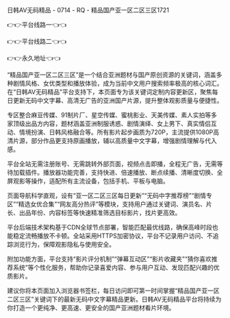 日韩AV无码精品 - 0714 - RQ - 精品国产亚一区二区三区1721

👉👉平台线路一👈👈

👉👉平台线路二👈👈

👉👉永久地址👈👈

“精品国产亚一区二区三区”是一个结合亚洲题材与国产原创资源的关键词，涵盖多种剧情风格、女优类型和播放体验，成为当前中文用户搜索频率极高的核心词汇。在“日韩AV无码精品”平台支持下，本页面专为该关键词定制内容更新区，聚焦每日更新无码中文字幕、高清无广告的亚洲国产片源，提升整体观影质量与便捷性。

专区整合麻豆传媒、91制片厂、星空传媒、蜜桃影业、天美传媒、素人实拍等多家顶级出品方内容，题材涵盖亚洲制服诱惑、剧情演绎、女上男下、真实情侣互动、情境扮演、日韩风格融合等。所有影片起步画质为720P，主流提供1080P高清片源，部分作品更支持原画播放，辅以高质量中文字幕，增强剧情理解与代入感。

平台全站无需注册账号、无需跳转外部页面，视频点击即播，全程无广告，无需等待加载插件。播放器功能完善，支持快进、倍速播放、断点续播、清晰度切换、全屏观影等操作，适配所有主流设备，包括手机、平板与电脑。

页面导航科学直观，设有“亚一区二区三区每日更新”“无码中字推荐榜”“剧情专区”“精选女优合集”“网友高分热评”等模块，支持用户通过关键词、演员名、片长、出品年份、内容标签等快速精准筛选目标影片，找片更高效。

平台后端技术架构基于CDN全球节点部署，智能匹配最优线路，确保高峰时段也能稳定流畅播放不卡顿。全站采用HTTPS加密协议，平台不记录用户访问、不追踪浏览行为，保障观影隐私与使用安全。

附加功能方面，平台支持“影片评分机制”“弹幕互动区”“影片收藏夹”“猜你喜欢推荐系统”等个性化服务，帮助你记录喜爱内容、参与用户互动、发现匹配兴趣的优质影片。

建议你将本页面加入浏览器书签栏，每日访问即可第一时间掌握“精品国产亚一区二区三区”关键词下的最新无码中文字幕精品更新。日韩AV无码精品平台将持续为你打造一个更纯净、更高速、更安全的国产亚洲题材看片环境。

